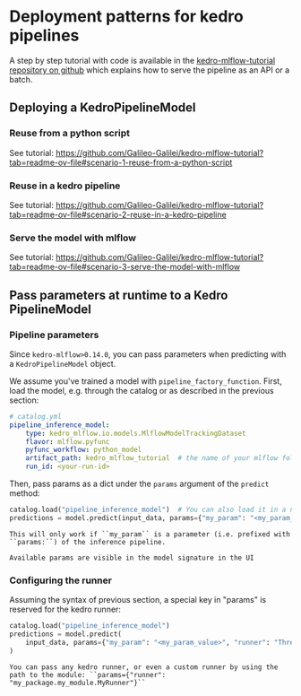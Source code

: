 # Deployment patterns for kedro pipelines

A step by step tutorial with code is available in the [kedro-mlflow-tutorial repository on github](https://github.com/Galileo-Galilei/kedro-mlflow-tutorial#serve-the-inference-pipeline-to-an-end-user) which explains how to serve the pipeline as an API or a batch.

## Deploying a KedroPipelineModel

### Reuse from a python script

See tutorial:  https://github.com/Galileo-Galilei/kedro-mlflow-tutorial?tab=readme-ov-file#scenario-1-reuse-from-a-python-script

### Reuse in a kedro pipeline

See tutorial: https://github.com/Galileo-Galilei/kedro-mlflow-tutorial?tab=readme-ov-file#scenario-2-reuse-in-a-kedro-pipeline

### Serve the model with mlflow

See tutorial: https://github.com/Galileo-Galilei/kedro-mlflow-tutorial?tab=readme-ov-file#scenario-3-serve-the-model-with-mlflow

## Pass parameters at runtime to a Kedro PipelineModel

### Pipeline parameters

Since ``kedro-mlflow>0.14.0``, you can pass parameters when predicting with  a ``KedroPipelineModel`` object.

We assume you've trained a model with ``pipeline_factory_function``. First, load the model, e.g. through the catalog or as described in the previous section:

```yaml
# catalog.yml
pipeline_inference_model:
    type: kedro_mlflow.io.models.MlflowModelTrackingDataset
    flavor: mlflow.pyfunc
    pyfunc_workflow: python_model
    artifact_path: kedro_mlflow_tutorial  # the name of your mlflow folder = the model_name in pipeline_ml_factory
    run_id: <your-run-id>  
```

Then, pass params as a dict under the ``params`` argument of the ``predict`` method:

```python
catalog.load("pipeline_inference_model")  # You can also load it in a node "as usual"
predictions = model.predict(input_data, params={"my_param": "<my_param_value>"})
```

```{warning}
This will only work if ``my_param`` is a parameter (i.e. prefixed with ``params:``) of the inference pipeline.
```

```{tip}
Available params are visible in the model signature in the UI
```

### Configuring the runner

Assuming the syntax of previous section, a special key in "params" is reserved for the kedro runner:

```python
catalog.load("pipeline_inference_model")
predictions = model.predict(
    input_data, params={"my_param": "<my_param_value>", "runner": "ThreadRunner"}
)
```

```{tip}
You can pass any kedro runner, or even a custom runner by using the path to the module: ``params={"runner": "my_package.my_module.MyRunner"}``
```
